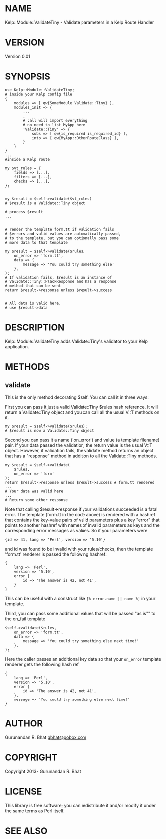 # NAME

Kelp::Module::ValidateTiny - Validate parameters in a Kelp Route Handler

# VERSION

Version 0.01

# SYNOPSIS

    use Kelp::Module::ValidateTiny;
    # inside your Kelp config file 
    {
        modules => [ qw{SomeModule Validate::Tiny} ],
        modules_init => {
            ...
            ,
            # :all will import everything
            # no need to list MyApp here
            'Validate::Tiny' => {
                subs => [ qw{is_required is_required_id} ],
                into => [ qw{MyApp::OtherRouteClass} ], 
            }
        }
    }
    ...
    #inside a Kelp route

    my $vt_rules = {
        fields => [...],
        filters => [...],
        checks => [...],
    };
    

    my $result = $self->validate($vt_rules)
    # $result is a Validate::Tiny object

    # process $result
    ...
    

    # render the template form.tt if validation fails
    # $errors and valid values are automatically passed, 
    # to the template, but you can optionally pass some 
    # more data to that template

    my $result = $self->validate($rules, 
        on_error => 'form.tt',
        data => {
            message => 'You could try something else'
        },
    );
    # If validation fails, $result is an instance of 
    # Validate::Tiny::PlackResponse and has a response 
    # method that can be sent
    return $result->response unless $result->success
    

    # All data is valid here.
    # use $result->data
      



# DESCRIPTION

Kelp::Module::ValidateTiny adds Validate::Tiny's validator to your Kelp application.

# METHODS

## validate

This is the only method decorating $self. You can call it in three ways:

First you can pass it just a valid Validate::Tiny $rules hash reference. It 
will return a Validate::Tiny object and you can call all the usual V::T
methods on it.

    my $result = $self->validate($rules);
    # $result is now a Validate::Tiny object
    

Second you can pass it a name ('on\_error') and value (a template filename) pair. 
If your data passed the validation, the return value is the usual V::T object. 
However, if validation fails, the validate method returns an object that has 
a "response" method in addition to all the Validate::Tiny methods.

    my $result = $self->validate(
        $rules,
        on_error => 'form'
    );
    return $result->response unless $result->success # form.tt rendered
    ...
    # Your data was valid here
    ...
    # Return some other response    

Note that calling $result->response if your validations succeeded is a fatal 
error. The template (form.tt in the code above) is rendered with a hashref
that contains the key-value pairs of valid parameters plus a key "error" that
points to another hashref with names of invalid parameters as keys and the 
corresponding error messages as values. So if your parameters were 

    {id => 41, lang => 'Perl', version => '5.10'}

and id was found to be invalid with your rules/checks, then the template 
'form.tt' renderer is passed the following hashref:

    {
    	lang => 'Perl',
    	version => '5.10',
    	error {
    		id => 'The answer is 42, not 41',
    	}
    }

This can be useful with a construct like `[% error.name || name %]` 
in your template.

Third, you can pass some additional values that will be passed "as is"" to the 
on\_fail template  
    

    $self->validate($rules, 
        on_error => 'form.tt',
        data => {
            message => 'You could try something else next time!'
        },
    );

Here the caller passes an additional key data so that your `on_error` template 
renderer gets the following hash ref

    {
        lang => 'Perl',
        version => '5.10',
        error {
            id => 'The answer is 42, not 41',
        },
        message => 'You could try something else next time!'
    }



# AUTHOR

Gurunandan R. Bhat <gbhat@pobox.com>

# COPYRIGHT

Copyright 2013- Gurunandan R. Bhat

# LICENSE

This library is free software; you can redistribute it and/or modify
it under the same terms as Perl itself.

# SEE ALSO
